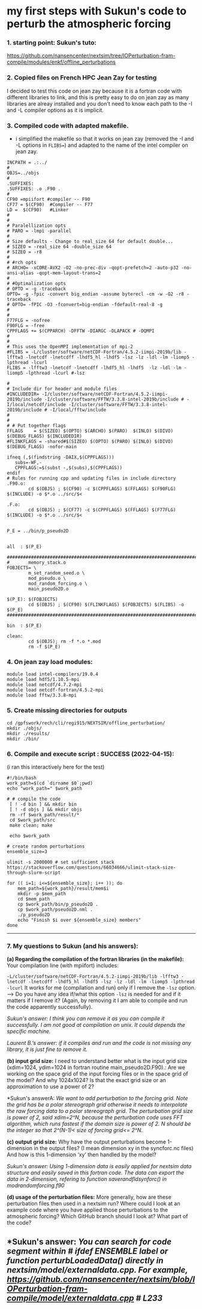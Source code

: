 # my first steps with Sukun's code to perturb the atmospheric forcing

### 1. starting point: Sukun's tuto:
 https://github.com/nansencenter/nextsim/tree/IOPerturbation-fram-compile/modules/enkf/offline_perturbations

### 2. Copied files on French HPC Jean Zay for testing
I decided to test this code on jean zay because it is a fortran code with different libraries to link, and this is pretty easy to do on jean zay as many libraries are alreay installed and you don't need to know each path to the -I and -L compiler options as it is implicit.

### 3. Compiled code with adapted makefile.
* i simplified the makefile so that it works on jean zay (removed the -I and -L options in `FLIBS=`) and adapted to the name of the intel compiler on jean zay.
```
INCPATH = .:../
#
OBJS=../objs
#
.SUFFIXES:
.SUFFIXES: .o .F90 .
#
CF90 =mpiifort #compiler -- F90
CF77 = $(CF90)  #Compiler -- F77
LD =  $(CF90)   #Linker 
#
#
# Paralellization opts
# PARO = -lmpi -parallel
#
# Size defaults - Change to real_size 64 for default double...
# SIZEO = -real_size 64 -double_size 64
# SIZEO = -r8 
#
# #rch opts
# ARCHO= -xCORE-AVX2 -O2 -no-prec-div -qopt-prefetch=2 -auto-p32 -no-ansi-alias -qopt-mem-layout-trans=2 
#
# #Optimalization opts
# OPTO = -g -traceback
OPTO= -g -fpic -convert big_endian -assume byterecl -cm -w -O2 -r8 -traceback
# OPTO= -fPIC -O3 -fconvert=big-endian -fdefault-real-8 -g 
#
#
F77FLG = -nofree
F90FLG = -free
CPPFLAGS += $(CPPARCH) -DFFTW -DIARGC -DLAPACK # -DQMPI
#
#
# This uses the OpenMPI implementation of mpi-2
#FLIBS = -L/cluster/software/netCDF-Fortran/4.5.2-iimpi-2019b/lib -lfftw3 -lnetcdf -lnetcdff -lhdf5_hl -lhdf5 -lsz -lz -ldl -lm -liomp5 -lpthread -lcurl
FLIBS = -lfftw3 -lnetcdf -lnetcdff -lhdf5_hl -lhdf5  -lz -ldl -lm -liomp5 -lpthread -lcurl #-lsz

#
# Include dir for header and module files
#INCLUDEDIR= -I/cluster/software/netCDF-Fortran/4.5.2-iimpi-2019b/include -I/cluster/software/FFTW/3.3.8-intel-2019b/include # -I/local/netcdf/include -I/cluster/software/FFTW/3.3.8-intel-2019b/include # -I/local/fftw/include
#
#
# # Put together flags
FFLAGS    = $(SIZEO) $(OPTO) $(ARCHO) $(PARO)  $(INLO) $(DIVO) $(DEBUG_FLAGS) $(INCLUDEDIR)
#FLINKFLAGS = -shared#$(SIZEO) $(OPTO) $(PARO) $(INLO) $(DIVO) $(DEBUG_FLAGS) -nofor-main

ifneq (,$(findstring -DAIX,$(CPPFLAGS)))
   subs=-WF,-
   CPPFLAGS:=$(subst -,$(subs),$(CPPFLAGS))
endif
# Rules for running cpp and updating files in include directory
.F90.o:
        cd $(OBJS) ; $(CF90) -c $(CPPFLAGS) $(FFLAGS) $(F90FLG) $(INCLUDE) -o $*.o ../src/$<

.F.o:
        cd $(OBJS) ; $(CF77) -c $(CPPFLAGS) $(FFLAGS) $(F77FLG) $(INCLUDE) -o $*.o ../src/$<


P_E = ../bin/p_pseudo2D


all  : $(P_E)

############################################################################# 
#       memory_stack.o 
FOBJECTS= \
        m_set_random_seed.o \
        mod_pseudo.o \
        mod_random_forcing.o \
        main_pseudo2D.o

$(P_E): $(FOBJECTS)
        cd $(OBJS) ; $(CF90) $(FLINKFLAGS) $(FOBJECTS) $(FLIBS) -o $(P_E)
#############################################################################

bin  : $(P_E)

clean:
        cd $(OBJS); rm -f *.o *.mod
        rm -f $(P_E)
```

### 4. On jean zay load modules:
```
module load intel-compilers/19.0.4
module load hdf5/1.10.5-mpi
module load netcdf/4.7.2-mpi
module load netcdf-fortran/4.5.2-mpi
module load fftw/3.3.8-mpi
```

### 5. Create missing directories for outputs
```
cd /gpfswork/rech/cli/regi915/NEXTSIM/offline_perturbation/
mkdir ./objs/
mkdir ./results/
mkdir ./bin/

```

### 6. Compile and execute script : SUCCESS (2022-04-15):
(i ran this interactively here for the test)
```
#!/bin/bash
work_path=$(cd `dirname $0`;pwd)
echo "work_path=" $work_path

# # compile the code 
 [ ! -d bin ] && mkdir bin
 [ ! -d objs ] && mkdir objs
 rm -rf $work_path/result/*
 cd $work_path/src
 make clean; make

 echo $work_path

# create random perturbations
ensemble_size=3

ulimit -s 2000000 # set sufficient stack  https://stackoverflow.com/questions/66034666/ulimit-stack-size-through-slurm-script
  
for (( i=1; i<=${ensemble_size}; i++ )); do
    mem_path=${work_path}/result/mem$i
    mkdir -p $mem_path
    cd $mem_path
    cp $work_path/bin/p_pseudo2D . 
    cp $work_path/pseudo2D.nml .
    ./p_pseudo2D
    echo "Finish $i over ${ensemble_size} members"
done

```

---
### 7. My questions to Sukun (and his answers):

**(a) Regarding the compilation of the fortran libraries (in the makefile):**
Your compilation line (with mpiifort) includes:

`-L/cluster/software/netCDF-Fortran/4.5.2-iimpi-2019b/lib -lfftw3 -lnetcdf -lnetcdff -lhdf5_hl -lhdf5 -lsz -lz -ldl -lm -liomp5 -lpthread -lcurl`
It works for me (compilation and run) only if I remove the `-lsz` option.
—> Do you have any idea if/what this option `-lsz` is needed for and if it matters if I remove it? (Again, by removing it I am able to compile and run the code apparently successfully).

*Sukun's answer: I think you can remove it as you can compile it successfully. I am not good at compilation on unix. It could depends the specific machine.*

*Laurent B.’s answer: if it compiles and run and the code is not missing any library, it is just fine to remove it.*



**(b) input grid size:**
I need to understand better what is the input grid size (xdim=1024, ydim=1024 in fortran routine main_pseudo2D.F90).:
Are we working on the space grid of the input forcing files or in the space grid of the model?
And why 1024x1024? Is that the exact grid size or an approximation to use a power of 2?

*Sukun's answerA: *We want to add perturbation to the forcing grid. Note the grid has be a polar stereograph grid otherwise it needs to interpolate the raw forcing data to a polar stereograph grid. The perturbation grid size is power of 2, said xdim=2^N, because the perturbation code uses FFT algorithm, which runs fastest if the domain size is power of 2. N should be the integer so that 2^(N-1)< size of forcing grid<= 2^N.* 

**(c) output grid size:**
Why have the output perturbations become 1-dimension in the output files? (I mean dimension xy in the syncforc.nc files) And how is this 1-dimension ‘xy’ then handled by the model?

*Sukun's answer: Using 1-dimension data is easily applied for nextsim data structure and easily saved in this fortran code. The data can export the data in 2-dimension, refering to function saverandfldsynforc() in modrandomforcing.f90*


**(d) usage of the perturbation files:**
More generally, how are these perturbation files then used in a nextsim run? Where could I look at an example code where you have applied those perturbations to the atmospheric forcing? Which GitHub branch should I look at? What part of the code?

*Sukun's answer: *You can search for code segment within # ifdef ENSEMBLE label or function perturbLoadedData() directly in nextsim/model/externaldata.cpp. For example, https://github.com/nansencenter/nextsim/blob/IOPerturbation-fram-compile/model/externaldata.cpp # L233*
---

